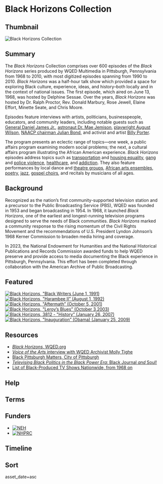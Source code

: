 # Black Horizons Collection 

## Thumbnail

![Black Horizons Collection](https://s3.amazonaws.com/americanarchive.org/special-collections/black-horizons-sig-image.png "Black Horizons Collection Logo")

## Summary 

The *Black Horizons* Collection comprises over 600 episodes of the *Black Horizons* series produced by WQED Multimedia in Pittsburgh, Pennsylvania from 1968 to 2010, with most digitized episodes spanning from 1990 to 2010. *Black Horizons* was a half-hour talk show which provided a space for exploring Black culture, experience, ideas, and history–both locally and in the context of national issues. The first episode, which aired on June 13, 1968, was hosted by Delphine Sessae. Over the years, *Black Horizons* was hosted by Dr. Ralph Proctor, Rev. Donald Marbury, Rose Jewell, Elaine Effort, Minette Seate, and Chris Moore.  

Episodes feature interviews with artists, politicians, businesspeople, educators, and community leaders, including notable guests such as [General Daniel James Jr.](/catalog/cpb-aacip-ef4460e1383), [astronaut Dr. Mae Jemison](/cpb-aacip-65d2cfc5422), [playwright August Wilson](/catalog/cpb-aacip-3c4be3e7655), [NAACP chairman Julian Bond](/catalog/cpb-aacip-be7a7033642), and activist and artist [Billy Porter](/catalog/cpb-aacip-8e8ed2e6a5d). 

The program presents an eclectic range of topics—one week, a public affairs program examining modern social problems; the next, a cultural affairs program illustrating the African American experience. *Black Horizons* episodes address topics such as [transportation](/catalog/cpb-aacip-fbad7b05333) and [housing equality](/catalog/cpb-aacip-cea51696258), [gang](/catalog/cpb-aacip-6192c5edad4) and [police violence](/catalog/cpb-aacip-2dc0942fc4f), [healthcare](/catalog/cpb-aacip-3d36e0ddd52), and [addiction](/catalog/cpb-aacip-64e304b3b6c). They also feature performances by local dance and [theatre groups](/catalog/cpb-aacip-a59ad7e4e89), [African arts ensembles](/catalog/cpb-aacip-a6567941b9a), [poetry](/catalog/cpb-aacip-b5c6ce81859), [jazz](/catalog/cpb-aacip-06dc8bc6ed3), [gospel choirs](/catalog/cpb-aacip-0294e3f14ff), and recitals by musicians of all ages.  

## Background

Recognized as the nation’s first community-supported television station and a precursor to the Public Broadcasting Service (PBS), WQED was founded in 1953 and began broadcasting in 1954. In 1968, it launched *Black Horizons*, one of the earliest and longest-running television programs designed to serve the needs of Black communities. *Black Horizons* marked a community response to the rising momentum of the Civil Rights Movement and the recommendations of U.S. President Lyndon Johnson’s 1968 Kerner Commission to broaden media hiring and coverage.  

In 2023, the National Endowment for Humanities and the National Historical Publications and Records Commission awarded funds to help WQED preserve and provide access to media documenting the Black experience in Pittsburgh, Pennsylvania. This effort has been completed through collaboration with the American Archive of Public Broadcasting.  

## Featured

[![*Black Horizons*, "Black Writers (June 1, 1991)](https://s3.amazonaws.com/americanarchive.org/special-collections/writers.jpeg)](/catalog/cpb-aacip-dced182b3c4)
[![*Black Horizons*, "Harambee II” (August 1, 1992)](https://s3.amazonaws.com/americanarchive.org/special-collections/harmabee-ii-square.jpeg)](/catalog/cpb-aacip-d8bfdb9ded8)
[![*Black Horizons*, "Aftermath” (October 5, 2001)](https://s3.amazonaws.com/americanarchive.org/special-collections/aftermath.jpeg)](/catalog/cpb-aacip-3b8f7996b35)  
[![*Black Horizons*, "Leroy’s Blues” (October 3,2003)](https://s3.amazonaws.com/americanarchive.org/special-collections/leroys-blues-square.jpeg)](/catalog/cpb-aacip-ee4a62ba5a1)
[![*Black Horizons*, 3812 - "History” (January 26, 2007)](https://s3.amazonaws.com/americanarchive.org/special-collections/history-square.jpeg)](/catalog/cpb-aacip-cb53fc1ce19)
[![*Black Horizons*, "Inauguration” (Obama) (January 25, 2009)](https://s3.amazonaws.com/americanarchive.org/special-collections/inauguration.jpeg)](/catalog/cpb-aacip-23163b1697e)

## Resources

- [*Black Horizons*, WQED.org](https://www.wqed.org/blackhorizons/)
- [*Voice of the Arts* interview with WQED Archivist Molly Tighe](https://www.wqed.org/podcasts/molly-tighe-wqed-digital-archivist/)
- [Black Pittsburgh Matters, City of Pittsburgh](https://www.pittsburghpa.gov/Resident-Services/Community-Programming/Black-Pittsburgh-Matters)
- [*Televising Black Politics in the Black Power Era*: Black Journal *and* Soul!](https://americanarchive.org/exhibits/black-power)
- [List of Black-Produced TV Shows Nationwide, from 1968 on](https://www.thirteen.org/blog-post/list-of-black-produced-tv-shows-nationwide-from-1968-on/)

## Help

## Terms

## Funders

- [![NEH](https://s3.amazonaws.com/americanarchive.org/org-logos/neh-logo-preferred.jpg "NEH logo")](https://www.neh.gov/)
- [![NHPRC](https://s3.amazonaws.com/americanarchive.org/org-logos/nhprc-logo.png "NHPRC logo")](https://www.archives.gov/nhprc)
  
## Timeline

## Sort

asset_date+asc
